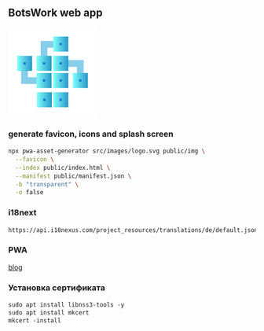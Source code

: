 ## BotsWork web app

!['img'](public/img/apple-icon-180.png)

### generate favicon, icons and splash screen

```bash
npx pwa-asset-generator src/images/logo.svg public/img \
  --favicon \
  --index public/index.html \
  --manifest public/manifest.json \
  -b "transparent" \
  -o false 
```

### i18next

```bash
https://api.i18nexus.com/project_resources/translations/de/default.json?api_key=mWraj9wt4Y4906lt2iFujQ
```
### PWA
[blog](https://blog.logrocket.com/pwa-create-react-app-service-workers/)


### Установка сертификата
```shell
sudo apt install libnss3-tools -y
sudo apt install mkcert
mkcert -install

```